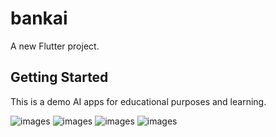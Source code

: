 # bankai

A new Flutter project.

## Getting Started

This is a demo AI apps for educational purposes and learning.

![images](images/1.png)
![images](images/2.png)
![images](images/3.png)
![images](images/4.png)